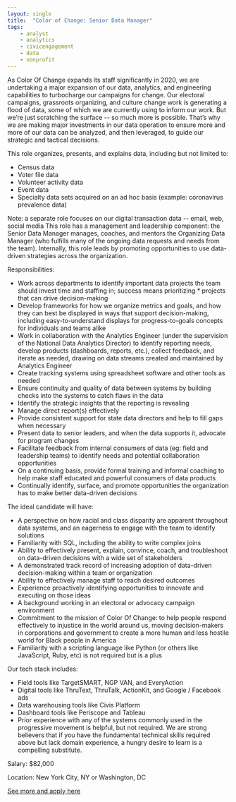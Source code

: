 ```yaml
---
layout: single
title:  "Color of Change: Senior Data Manager"
tags: 
    - analyst
    - analytics
    - civicengagement
    - data
    - nonprofit
---
```

As Color Of Change expands its staff significantly in 2020, we are undertaking a major expansion of our data, analytics, and engineering capabilities to turbocharge our campaigns for change. Our electoral campaigns, grassroots organizing, and culture change work is generating a flood of data, some of which we are currently using to inform our work. But we’re just scratching the surface -- so much more is possible. That’s why we are making major investments in our data operation to ensure more and more of our data can be analyzed, and then leveraged, to guide our strategic and tactical decisions.

This role organizes, presents, and explains data, including but not limited to:

* Census data
* Voter file data
* Volunteer activity data
* Event data
* Specialty data sets acquired on an ad hoc basis (example: coronavirus prevalence data)
 
Note: a separate role focuses on our digital transaction data -- email, web, social media
This role has a management and leadership component: the Senior Data Manager manages, coaches, and mentors the Organizing Data Manager (who fulfills many of the ongoing data requests and needs from the team). Internally, this role leads by promoting opportunities to use data-driven strategies across the organization.

Responsibilities:

* Work across departments to identify important data projects the team should invest time and staffing in; success means prioritizing * projects that can drive decision-making
* Develop frameworks for how we organize metrics and goals, and how they can best be displayed in ways that support decision-making, including easy-to-understand displays for progress-to-goals concepts for individuals and teams alike
* Work in collaboration with the Analytics Engineer (under the supervision of the National Data Analytics Director) to identify reporting needs, develop products (dashboards, reports, etc.), collect feedback, and iterate as needed, drawing on data streams created and maintained by Analytics Engineer
* Create tracking systems using spreadsheet software and other tools as needed
* Ensure continuity and quality of data between systems by building checks into the systems to catch flaws in the data
* Identify the strategic insights that the reporting is revealing
* Manage direct report(s) effectively
* Provide consistent support for state data directors and help to fill gaps when necessary
* Present data to senior leaders, and when the data supports it, advocate for program changes
* Facilitate feedback from internal consumers of data (eg: field and leadership teams) to identify needs and potential collaboration opportunities
* On a continuing basis, provide formal training and informal coaching to help make staff educated and powerful consumers of data products
* Continually identify, surface, and promote opportunities the organization has to make better data-driven decisions

The ideal candidate will have:

* A perspective on how racial and class disparity are apparent throughout data systems, and an eagerness to engage with the team to identify solutions
* Familiarity with SQL, including the ability to write complex joins
* Ability to effectively present, explain, convince, coach, and troubleshoot on data-driven decisions with a wide set of stakeholders
* A demonstrated track record of increasing adoption of data-driven decision-making within a team or organization
* Ability to effectively manage staff to reach desired outcomes
* Experience proactively identifying opportunities to innovate and executing on those ideas
* A background working in an electoral or advocacy campaign environment
* Commitment to the mission of Color Of Change: to help people respond effectively to injustice in the world around us, moving decision-makers in corporations and government to create a more human and less hostile world for Black people in America
* Familiarity with a scripting language like Python (or others like JavaScript, Ruby, etc) is not required but is a plus 

Our tech stack includes:

* Field tools like TargetSMART, NGP VAN, and EveryAction
* Digital tools like ThruText, ThruTalk, ActionKit, and Google / Facebook ads
* Data warehousing tools like Civis Platform
* Dashboard tools like Periscope and Tableau
* Prior experience with any of the systems commonly used in the progressive movement is helpful, but not required. We are strong believers that if you have the fundamental technical skills required above but lack domain experience, a hungry desire to learn is a compelling substitute. 

Salary: $82,000

Location: New York City, NY or Washington, DC


[See more and apply here](https://colorofchange.org/careers/#op-392339-senior-data-manager)
